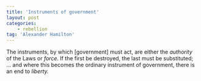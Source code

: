 ```yaml
---
title: 'Instruments of government'
layout: post
categories:
    - rebellion
tag: 'Alexander Hamilton'
---
```


The instruments, by which \[government\] must act, are either the *authority* of the Laws or *force*. If the first be destroyed, the last must be substituted; … and where this becomes the ordinary instrument of government, there is an end to *liberty.*